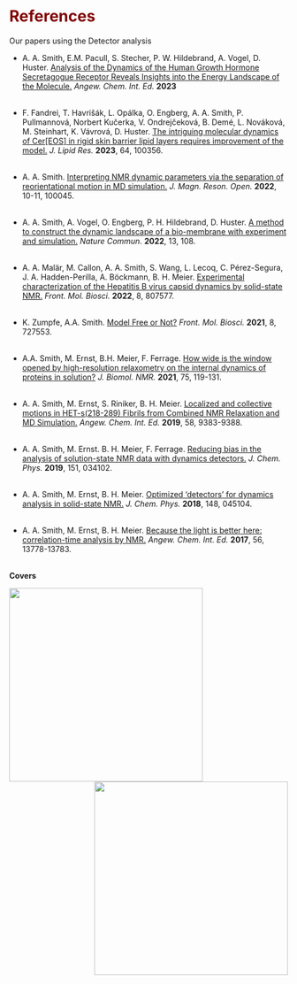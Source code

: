 # <font color="maroon"> References </font>

Our papers using the Detector analysis

* A. A. Smith, E.M. Pacull, S. Stecher, P. W. Hildebrand, A. Vogel, D. Huster. [Analysis of the Dynamics of the Human Growth Hormone Secretagogue Receptor Reveals Insights into the Energy Landscape of the Molecule.](https://doi.org/10.1002/anie.202302003) *Angew. Chem. Int. Ed.* **2023** <br/><br/>


* F. Fandrei, T. Havrišák, L. Opálka, O. Engberg, A. A. Smith, P. Pullmannová, Norbert Kučerka, V. Ondrejčeková, B. Demé, L. Nováková, M. Steinhart, K. Vávrová, D. Huster. [The intriguing molecular dynamics of Cer\[EOS\] in rigid skin barrier lipid layers requires improvement of the model.](https://doi.org/10.1016/j.jlr.2023.100356) *J. Lipid Res.* **2023**, 64, 100356. <br/><br/>
 

* A. A. Smith. [Interpreting NMR dynamic parameters via the separation of reorientational motion in MD simulation.](https://doi.org/10.1016/j.jmro.2022.100045) *J. Magn. Reson. Open.* **2022**, 10-11, 100045.<br/><br/>
 

* A. A. Smith, A. Vogel, O. Engberg, P. H. Hildebrand, D. Huster. [A method to construct the dynamic landscape of a bio-membrane with experiment and simulation.](https://www.nature.com/articles/s41467-021-27417-y) *Nature Commun.* **2022**, 13, 108. <br/><br/>
 

* A. A. Malär, M. Callon, A. A. Smith, S. Wang, L. Lecoq, C. Pérez-Segura, J. A. Hadden-Perilla, A. Böckmann, B. H. Meier. [Experimental characterization of the Hepatitis B virus capsid dynamics by solid-state NMR.](https://doi.org/10.3389/fmolb.2021.807577) *Front. Mol. Biosci.* **2022**, 8, 807577. <br/><br/>
 

* K. Zumpfe, A.A. Smith. [Model Free or Not?](https://www.frontiersin.org/articles/10.3389/fmolb.2021.727553/full) *Front. Mol. Biosci.* **2021**,  8, 727553. <br/><br/>
 

* A.A. Smith, M. Ernst, B.H. Meier, F. Ferrage. [How wide is the window opened by high-resolution relaxometry on the internal dynamics of proteins in solution?](https://link.springer.com/article/10.1007/s10858-021-00361-1) *J. Biomol. NMR.* **2021**, 75, 119-131. <br/><br/>
 

* A. A. Smith, M. Ernst, S. Riniker, B. H. Meier. [Localized and collective motions in HET-s(218-289) Fibrils from Combined NMR Relaxation and MD Simulation.](https://onlinelibrary.wiley.com/doi/full/10.1002/anie.201901929) *Angew. Chem. Int. Ed.* **2019**, 58, 9383-9388. <br/><br/>
 

* A. A. Smith, M. Ernst. B. H. Meier, F. Ferrage. [Reducing bias in the analysis of solution-state NMR data with dynamics detectors.](https://aip.scitation.org/doi/abs/10.1063/1.5111081) *J. Chem. Phys.* **2019**, 151, 034102. <br/><br/>
 

* A. A. Smith, M. Ernst, B. H. Meier. [Optimized ‘detectors’ for dynamics analysis in solid-state NMR.](https://aip.scitation.org/doi/abs/10.1063/1.5013316) *J. Chem. Phys.* **2018**, 148, 045104. <br/><br/>
 

* A. A. Smith, M. Ernst, B. H. Meier. [Because the light is better here: correlation-time analysis by NMR.](https://onlinelibrary.wiley.com/doi/full/10.1002/ange.201707316) *Angew. Chem. Int. Ed.* **2017**, 56, 13778-13783. <br/><br/>

**Covers**


<a href="https://onlinelibrary.wiley.com/doi/10.1002/anie.202383561" target="_blank"><img src="https://onlinelibrary.wiley.com/cms/asset/ad32c81c-3cd2-4a29-aad3-15aec20e0e16/anie202383561-toc-0001-m.jpg" 
                                                                                          width="350"></a>
                                                                                          <a href="https://onlinelibrary.wiley.com/doi/full/10.1002/anie.201784461" target="_blank"><img src="https://onlinelibrary.wiley.com/cms/asset/cc24017a-e5ef-40c7-b9dc-4e237fd0e28b/anie201784461-toc-0001-m.jpg" 
                                                                                          width="350"
                                                                                          align="right"></a> 